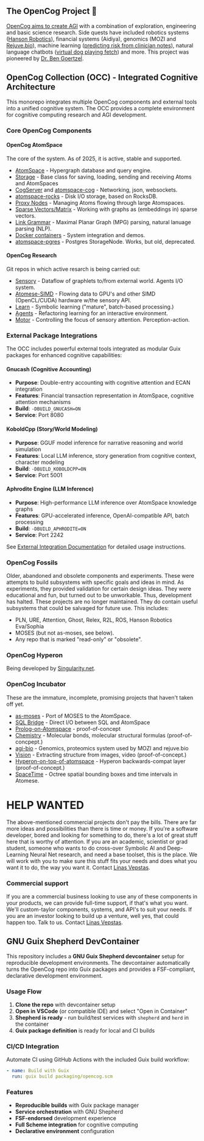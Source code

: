 ## The OpenCog Project 👋
[OpenCog aims to create AGI](https://wiki.opencog.org/w/The_Open_Cognition_Project)
with a combination of exploration, engineering and basic science research.
Side quests have included robotics systems ([Hanson Robotics](https://www.hansonrobotics.com)),
financial systems (Aidiya),
genomics (MOZI and [Rejuve.bio](https://www.rejuve.bio)),
machine learning ([predicting risk from clinician notes](https://doi.org/10.1371/journal.pone.0085733)),
natural language chatbots ([virtual dog playing fetch](https://www.youtube.com/watch?v=FEmpGRLwbqE)) and more.
This project was pioneered by [Dr. Ben Goertzel](https://en.wikipedia.org/wiki/Ben_Goertzel).

## OpenCog Collection (OCC) - Integrated Cognitive Architecture

This monorepo integrates multiple OpenCog components and external tools into a unified cognitive system. The OCC provides a complete environment for cognitive computing research and AGI development.

### Core OpenCog Components

#### OpenCog AtomSpace
The core of the system. As of 2025, it is active, stable and supported.

* [AtomSpace](https://github.com/opencog/atomspace) - Hypergraph database and query engine.
* [Storage](https://github.com/opencog/atomspace-storage) - Base class for saving, loading, sending and receiving Atoms and AtomSpaces
* [CogServer](https://github.com/opencog/cogserver) and [atomspace-cog](https://github.com/opencog/atomspace-cog) - Networking, json, websockets.
* [atomspace-rocks](https://github.com/opencog/atomspace-rocks) - Disk I/O storage, based on RocksDB.
* [Proxy Nodes](https://wiki.opencog.org/w/ProxyNode) - Managing Atoms flowing through large Atomspaces. 
* [Sparse Vectors/Matrix](https://github.com/opencog/matrix) - Working with graphs as (embeddings in) sparse vectors.
* [Link Grammar](https://github.com/opencog/link-grammar) - Maximal Planar Graph (MPG) parsing, natural lanuage parsing (NLP).
* [Docker containers](https://github.com/opencog/docker) - System integration and demos.
* [atomspace-pgres](https://github.com/opencog/atomspace-pgres) - Postgres StorageNode. Works, but old, deprecated.

#### OpenCog Research
Git repos in which active resarch is being carried out:
* [Sensory](https://github.com/opencog/sensory) - Dataflow of graphlets to/from external world. Agents I/O system.
* [Atomese-SIMD](https://github.com/opencog/atomese-simd) - Flowing data to GPU's and other SIMD (OpenCL/CUDA) hardware w/the sensory API.
* [Learn](https://github.com/opencog/learn) - Symbolic learning ("mature", batch-based processing.)
* [Agents](https://github.com/opencog/agents) - Refactoring learning for an interactive environment.
* [Motor](https://github.com/opencog/motor) - Controlling the focus of sensory attention. Perception-action.

### External Package Integrations

The OCC includes powerful external tools integrated as modular Guix packages for enhanced cognitive capabilities:

#### Gnucash (Cognitive Accounting)
- **Purpose**: Double-entry accounting with cognitive attention and ECAN integration
- **Features**: Financial transaction representation in AtomSpace, cognitive attention mechanisms
- **Build**: `-DBUILD_GNUCASH=ON`
- **Service**: Port 8080

#### KoboldCpp (Story/World Modeling)  
- **Purpose**: GGUF model inference for narrative reasoning and world simulation
- **Features**: Local LLM inference, story generation from cognitive context, character modeling
- **Build**: `-DBUILD_KOBOLDCPP=ON`
- **Service**: Port 5001

#### Aphrodite Engine (LLM Inference)
- **Purpose**: High-performance LLM inference over AtomSpace knowledge graphs
- **Features**: GPU-accelerated inference, OpenAI-compatible API, batch processing
- **Build**: `-DBUILD_APHRODITE=ON`
- **Service**: Port 2242

See [External Integration Documentation](docs/EXTERNAL_INTEGRATION.md) for detailed usage instructions.

### OpenCog Fossils
Older, abandoned and obsolete components and experiments. These were attempts to build subsystems 
with specific goals and ideas in mind. As experiments, they provided validation for certain design
ideas. They were educational and fun, but turned out to be unworkable. Thus, development has
halted. These projects are no longer maintained. They do contain useful subsystems that could be
salvaged for future use. This includes:
* PLN, URE, Attention, Ghost, Relex, R2L, ROS, Hanson Robotics Eva/Sophia
* MOSES (but not as-moses, see below).
* Any repo that is marked "read-only" or "obsolete".

### OpenCog Hyperon
Being developed by [Singularity.net](https://singularitynet.io).

### OpenCog Incubator
These are the immature, incomplete, promising projects that haven't taken off yet.

* [as-moses](https://github.com/opencog/as-moses) - Port of MOSES to the AtomSpace.
* [SQL Bridge](https://github.com/opencog/atomspace-bridge) - Direct I/O between SQL and AtomSpace
* [Prolog-on-Atomspace](https://github.com/opencog/atomspace/tree/master/opencog/persist/prolog) - proof-of-concept
* [Chemistry](https://github.com/opencog/cheminformatics) - Molecular bonds, molecular structural formulas (proof-of-concpept.)
* [agi-bio](https://github.com/opencog/agi-bio) - Genomics, proteomics system used by MOZI and rejuve.bio
* [Vision](https://github.com/opencog/vision) - Extracting structure from images, video (proof-of-concept.)
* [Hyperon-on-top-of-atomspace](https://github.com/opencog/atomspace-metta) - Hyperon backwards-compat layer (proof-of-concept.)
* [SpaceTime](https://github.com/opencog/spacetime) - Octree spatial bounding boxes and time intervals in Atomese.

# HELP WANTED
The above-mentioned commercial projects don't pay the bills. There are far more ideas
and possibilities than there is time or money. If you're a software developer, bored
and looking for something to do, there's a lot of great stuff here that is worthy of
attention. If you are an academic, scientist or grad student, someone who wants to do
cross-over Symbolic AI and Deep-Learning Neural Net research, and need a base toolset,
this is the place. We will work with you to make sure this stuff fits your needs and
does what you want it to do, the way you want it.
Contact [Linas Vepstas](linasvepstas@gmail.com).

### Commercial support
If you are a commercial business looking to use any of these components in your products,
we can provide full-time support, if that's what you want. We'll custom-taylor components,
systems, and API's to suit your needs. If you are an investor looking to build up a venture,
well yes, that could happen too. Talk to us. Contact [Linas Vepstas](linasvepstas@gmail.com).

## GNU Guix Shepherd DevContainer

This repository includes a **GNU Guix Shepherd devcontainer** setup for reproducible development environments. The devcontainer automatically turns the OpenCog repo into Guix packages and provides a FSF-compliant, declarative development environment.

### Usage Flow

1. **Clone the repo** with devcontainer setup
2. **Open in VSCode** (or compatible IDE) and select "Open in Container"
3. **Shepherd is ready** - run build/test services with `shepherd` and `herd` in the container
4. **Guix package definition** is ready for local and CI builds

### CI/CD Integration

Automate CI using GitHub Actions with the included Guix build workflow:
```yaml
- name: Build with Guix
  run: guix build packaging/opencog.scm
```

### Features

- **Reproducible builds** with Guix package manager
- **Service orchestration** with GNU Shepherd
- **FSF-endorsed** development experience
- **Full Scheme integration** for cognitive computing
- **Declarative environment** configuration
